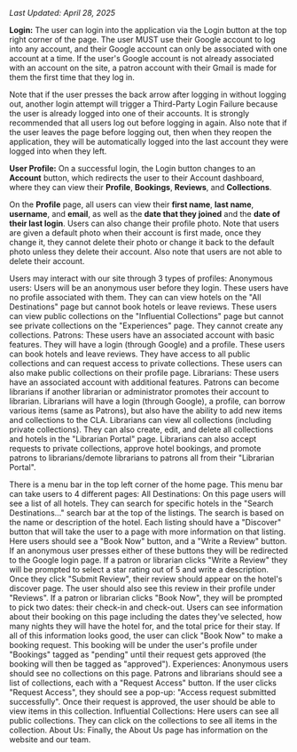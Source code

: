 *Last Updated: April 28, 2025* 

**Login:** 
The user can login into the application via the Login button at the top right corner of the page. The user MUST use their Google account to log into any account, and their Google account can only be associated with one account at a time. If the user's Google account is not already associated with an account on the site, a patron account with their Gmail is made for them the first time that they log in. 

Note that if the user presses the back arrow after logging in without logging out, another login attempt will trigger a Third-Party Login Failure because the user is already logged into one of their accounts. It is strongly recommended that all users log out before logging in again. Also note that if the user leaves the page before logging out, then when they reopen the application, they will be automatically logged into the last account they were logged into when they left. 

**User Profile:**
On a successful login, the Login button changes to an **Account** button, which redirects the user to their Account dashboard, where they can view their **Profile**, **Bookings**, **Reviews**, and **Collections**. 

On the **Profile** page, all users can view their **first name**, **last name**, **username**, and **email**, as well as the **date that they joined** and the **date of their last login**. Users can also change their profile photo. 
Note that users are given a default photo when their account is first made, once they change it, they cannot delete their photo or change it back to the default photo unless they delete their account. 
Also note that users are not able to delete their account. 

Users may interact with our site through 3 types of profiles:
Anonymous users: Users will be an anonymous user before they login. These users have no profile associated with them. They can can view hotels on the "All Destinations" page but cannot book hotels or leave reviews. These users can view public collections on the "Influential Collections" page but cannot see private collections on the "Experiences" page. They cannot create any collections.
Patrons: These users have an associated account with basic features. They will have a login (through Google) and a profile. These users can book hotels and leave reviews. They have access to all public collections and can request access to private collections. These users can also make public collections on their profile page.
Librarians: These users have an associated account with additional features. Patrons can become librarians if another librarian or administrator promotes their account to librarian. Librarians will have a login (through Google), a profile, can borrow various items (same as Patrons), but also have the ability to add new items and collections to the CLA. Librarians can view all collections (including private collections). They can also create, edit, and delete all collections and hotels in the "Librarian Portal" page. Librarians can also accept requests to private collections, approve hotel bookings, and promote patrons to librarians/demote librarians to patrons all from their "Librarian Portal".

There is a menu bar in the top left corner of the home page. This menu bar can take users to 4 different pages: 
All Destinations: On this page users will see a list of all hotels. They can search for specific hotels in the "Search Destinations..." search bar at the top of the listings. The search is based on the name or description of the hotel. Each listing should have a "Discover" button that will take the user to a page with more information on that listing. Here users should see a "Book Now" button, and a "Write a Review" button. If an anonymous user presses either of these buttons they will be redirected to the Google login page. If a patron or librarian clicks "Write a Review" they will be prompted to select a star rating out of 5 and write a description. Once they click "Submit Review", their review should appear on the hotel's discover page. The user should also see this review in their profile under "Reviews". If a patron or librarian clicks "Book Now", they will be prompted to pick two dates: their check-in and check-out. Users can see information about their booking on this page including the dates they've selected, how many nights they will have the hotel for, and the total price for their stay. If all of this information looks good, the user can click "Book Now" to make a booking request. This booking will be under the user's profile under "Bookings" tagged as "pending" until their request gets approved (the booking will then be tagged as "approved"). 
Experiences: Anonymous users should see no collections on this page. Patrons and librarians should see a list of collections, each with a "Request Access" button. If the user clicks "Request Access", they should see a pop-up: "Access request submitted successfully". Once their request is approved, the user should be able to view items in this collection.
Influential Collections: Here users can see all public collections. They can click on the collections to see all items in the collection.
About Us: Finally, the About Us page has information on the website and our team.  